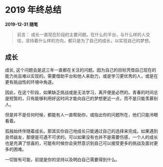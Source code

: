 # 2019 年终总结

**2019-12-31** **随笔**

> 前言： 成长一直现在阶段的主要问题。在什么的平台，与什么样的人交往，坚持着什么样的方向，都只是为了自己的成长，以实现自己的梦想。

## 成长

成长, 这个问题会是这三年一直都在关注的问题。因为自己的目标凭借自己现在的能力尚且难以实现的。需要借助平台和他人来助力，或是学习更优秀的人，或是在更有挑战性的环境中角逐。

因此，在这个阶段，如果缺乏挑战或是无法学习，离开便是必然的。青春的时间总是短暂的，只有能够利用好这时间才能向自己的梦想更近一点，而不是只能羡慕别人。

但是并不是任何时候，都能有人一直帮助你，或指出你的问题所在，他们只能冷眼看着。

孤独始终伴随着成长。那其实你自己地成长只能通过自己的选择来完成。如果遇到良师益友，那便是可遇不可求的。可以如果没有也并不是需要伤感，一个人的成长也是充满了惊喜的，可能有时候你会突然意识到自己可以接受更多的挑战及面对更多的困难。

一切皆有可能，前提是你的坚持以及明白自己需要得到什么。
